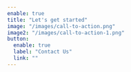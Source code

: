 ```yaml
---
enable: true
title: "Let's get started"
image: "/images/call-to-action.png"
image2: "/images/call-to-action-1.png"
button:
  enable: true
  label: "Contact Us"
  link: ""
---
```

